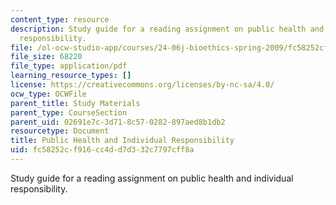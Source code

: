```yaml
---
content_type: resource
description: Study guide for a reading assignment on public health and individual
  responsibility.
file: /ol-ocw-studio-app/courses/24-06j-bioethics-spring-2009/fc58252cf916cc4dd7d332c7797cff8a_MIT24_06Js09_study24.pdf
file_size: 68220
file_type: application/pdf
learning_resource_types: []
license: https://creativecommons.org/licenses/by-nc-sa/4.0/
ocw_type: OCWFile
parent_title: Study Materials
parent_type: CourseSection
parent_uid: 02691e7c-3d71-8c57-0282-897aed8b1db2
resourcetype: Document
title: Public Health and Individual Responsibility
uid: fc58252c-f916-cc4d-d7d3-32c7797cff8a
---
```

Study guide for a reading assignment on public health and individual responsibility.